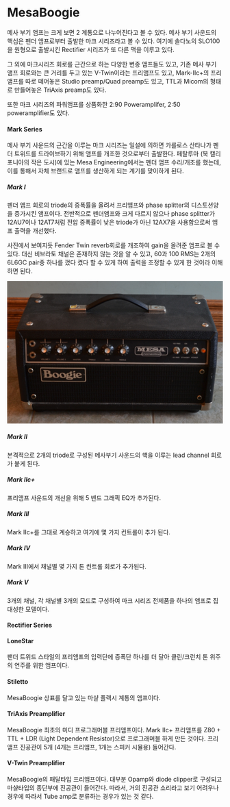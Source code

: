 # MesaBoogie

메사 부기 앰프는 크게 보면 2 계통으로 나누어진다고 볼 수 있다. 메사 부기 사운드의 핵심은 펜더 앰프로부터 출발한 마크 시리즈라고 볼 수 있다. 여기에 솔다노의 SLO100을 원형으로 출발시킨 Rectifier 시리즈가 또 다른 맥을 이루고 있다.

그 외에 마크시리즈 회로를 근간으로 하는 다양한 변종 앰프들도 있고, 기존 메사 부기 앰프 회로와는 큰 거리를 두고 있는 V-Twin이라는 프리앰프도 있고, Mark-IIc+의 프리앰프를 따로 떼어놓은 Studio preamp/Quad preamp도 있고, TTL과 Micom의 형태로 만들어놓은 TriAxis preamp도 있다.

또한 마크 시리즈의 파워앰프를 상품화한 2:90 Poweramplifer, 2:50 poweramplifier도 있다.

#### Mark Series
메사 부기 사운드의 근간을 이루는 마크 시리즈는 일설에 의하면 카를로스 산타나가 펜더 트위드를 드라이브하기 위해 앰프를 개조한 것으로부터 출발한다. 페탈루마 (북 캘리포니아의 작은 도시)에 있는 Mesa Engineering에서는 펜더 앰프 수리/개조를 했는데, 이를 통해서 자체 브랜드로 앰프를 생산하게 되는 계기를 맞이하게 된다.

##### Mark I

펜더 앰프 회로의 triode의 증폭률을 올려서 프리앰프와 phase splitter의 디스토션양을 증가시킨 앰프이다. 전반적으로 펜더앰프와 크게 다르지 않으나 phase splitter가 12AU7이나 12AT7처럼 전압 증폭률이 낮은 triode가 아닌 12AX7을 사용함으로써 앰프 출력을 개선했다.

사진에서 보여지듯 Fender Twin reverb회로를 개조하여 gain을 올려준 앰프로 볼 수 있다. 대신 비브라토 채널은 존재하지 않는 것을 알 수 있고, 60과 100 RMS는 2개의 6L6GC pair중 하나를 껐다 켰다 할 수 있게 하여 출력을 조정할 수 있게 한 것이라 이해하면 된다.

![MesaBoogie Mark I](https://raw.githubusercontent.com/uberschall/test/master/real_world_guitar_amplifiers/Mesa-Boogie-Mark-1-Head-70s-C.JPG)

##### Mark II

본격적으로 2개의 triode로 구성된 메사부기 사운드의 핵을 이루는 lead channel 회로가 붙게 된다.

##### Mark IIc+

프리앰프 사운드의 개선을 위해 5 밴드 그래픽 EQ가 추가된다.

##### Mark III

Mark IIc+를 그대로 계승하고 여기에 몇 가지 컨트롤이 추가 된다.

##### Mark IV

Mark III에서 채널별 몇 가지 톤 컨트롤 회로가 추가된다.

##### Mark V

3개의 채널, 각 채널별 3개의 모드로 구성하여 마크 시리즈 전제품을 하나의 앰프로 집대성한 모델이다.

#### Rectifier Series

#### LoneStar

팬더 트위드 스타일의 프리앰프의 입력단에 증폭단 하나를 더 달아 클린/크런치 톤 위주의 연주를 위한 앰프이다.

#### Stiletto

MesaBoogie 상표를 달고 있는 마샬 플랙시 계통의 앰프이다.

#### TriAxis Preamplifier

MesaBoogie 최초의 미디 프로그래머블 프리앰프이다. Mark IIc+ 프리앰프를 Z80 + TTL + LDR (Light Dependent Resistor)으로 프로그래머블 하게 만든 것이다. 프리앰프 진공관이 5개 (4개는 프리앰프, 1개는 스피커 시뮬용) 들어간다.

#### V-Twin Preamplifier

MesaBoogie의 패달타입 프리앰프이다. 대부분 Opamp와 diode clipper로 구성되고 마샬타입의 종단부에 진공관이 들어간다. 따라서, 거의 진공관 소리라고 보기 어려우나 경우에 따라서 Tube amp로 분류하는 경우가 있는 것 같다.
